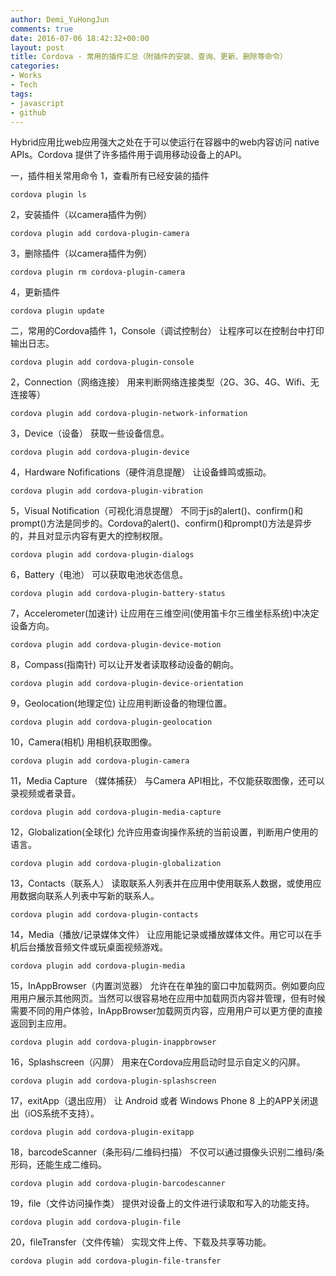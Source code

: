 ```yaml
---
author: Demi_YuHongJun
comments: true
date: 2016-07-06 18:42:32+00:00
layout: post
title: Cordova - 常用的插件汇总（附插件的安装、查询、更新、删除等命令）
categories:
- Works
- Tech
tags:
- javascript
- github
---
```

Hybrid应用比web应用强大之处在于可以使运行在容器中的web内容访问 native APIs。Cordova 提供了许多插件用于调用移动设备上的API。

一，插件相关常用命令
1，查看所有已经安装的插件

    cordova plugin ls


2，安装插件（以camera插件为例）

    cordova plugin add cordova-plugin-camera

3，删除插件（以camera插件为例）

    cordova plugin rm cordova-plugin-camera

4，更新插件

    cordova plugin update

二，常用的Cordova插件
1，Console（调试控制台）
让程序可以在控制台中打印输出日志。

    cordova plugin add cordova-plugin-console

2，Connection（网络连接）
用来判断网络连接类型（2G、3G、4G、Wifi、无连接等）

    cordova plugin add cordova-plugin-network-information

3，Device（设备）
获取一些设备信息。

    cordova plugin add cordova-plugin-device

4，Hardware Nofifications（硬件消息提醒）
让设备蜂鸣或振动。

    cordova plugin add cordova-plugin-vibration

5，Visual Notification（可视化消息提醒）
不同于js的alert()、confirm()和prompt()方法是同步的。Cordova的alert()、confirm()和prompt()方法是异步的，并且对显示内容有更大的控制权限。

    cordova plugin add cordova-plugin-dialogs

6，Battery（电池）
可以获取电池状态信息。

    cordova plugin add cordova-plugin-battery-status

7，Accelerometer(加速计)
让应用在三维空间(使用笛卡尔三维坐标系统)中决定设备方向。

    cordova plugin add cordova-plugin-device-motion

8，Compass(指南针)
可以让开发者读取移动设备的朝向。

    cordova plugin add cordova-plugin-device-orientation

9，Geolocation(地理定位)
让应用判断设备的物理位置。

    cordova plugin add cordova-plugin-geolocation

10，Camera(相机)
用相机获取图像。

    cordova plugin add cordova-plugin-camera

11，Media Capture （媒体捕获）
与Camera API相比，不仅能获取图像，还可以录视频或者录音。

    cordova plugin add cordova-plugin-media-capture

12，Globalization(全球化)
允许应用查询操作系统的当前设置，判断用户使用的语言。

    cordova plugin add cordova-plugin-globalization

13，Contacts（联系人）
读取联系人列表并在应用中使用联系人数据，或使用应用数据向联系人列表中写新的联系人。

    cordova plugin add cordova-plugin-contacts

14，Media（播放/记录媒体文件）
让应用能记录或播放媒体文件。用它可以在手机后台播放音频文件或玩桌面视频游戏。

    cordova plugin add cordova-plugin-media

15，InAppBrowser（内置浏览器）
允许在在单独的窗口中加载网页。例如要向应用用户展示其他网页。当然可以很容易地在应用中加载网页内容并管理，但有时候需要不同的用户体验，InAppBrowser加载网页内容，应用用户可以更方便的直接返回到主应用。

    cordova plugin add cordova-plugin-inappbrowser

16，Splashscreen（闪屏）
用来在Cordova应用启动时显示自定义的闪屏。

    cordova plugin add cordova-plugin-splashscreen

17，exitApp（退出应用）
让 Android 或者 Windows Phone 8 上的APP关闭退出（iOS系统不支持）。

    cordova plugin add cordova-plugin-exitapp

18，barcodeScanner（条形码/二维码扫描）
不仅可以通过摄像头识别二维码/条形码，还能生成二维码。

    cordova plugin add cordova-plugin-barcodescanner

19，file（文件访问操作类）
提供对设备上的文件进行读取和写入的功能支持。

    cordova plugin add cordova-plugin-file

20，fileTransfer（文件传输）
实现文件上传、下载及共享等功能。

    cordova plugin add cordova-plugin-file-transfer

